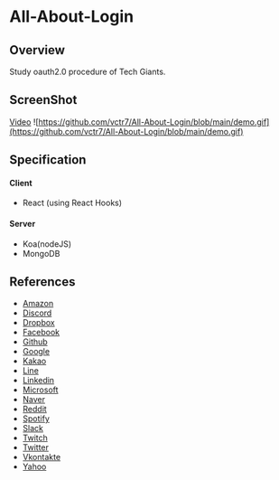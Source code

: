 # All-About-Login

## Overview
Study oauth2.0 procedure of Tech Giants.


## ScreenShot
[Video](https://drive.google.com/drive/folders/1Ds4tlK26BO79-hSgq-YZHTfQK9Y2jaIG?usp=sharing)
![https://github.com/vctr7/All-About-Login/blob/main/demo.gif](https://github.com/vctr7/All-About-Login/blob/main/demo.gif)

## Specification
#### Client
- React (using React Hooks)
#### Server
- Koa(nodeJS)
- MongoDB


## References
- [Amazon](https://developer.amazon.com/docs/login-with-amazon/web-docs.html)
- [Discord](https://discord.com/developers/docs/topics/oauth2)
- [Dropbox](https://www.dropbox.com/lp/developers/reference/oauth-guide)
- [Facebook](https://developers.facebook.com/docs/facebook-login/web)
- [Github](https://docs.github.com/en/developers/apps/building-oauth-apps)
- [Google](https://developers.google.com/identity/protocols/oauth2)
- [Kakao](https://developers.kakao.com/docs/latest/en/getting-started/sdk-js)
- [Line](https://developers.line.biz/en/docs/line-login/integrate-line-login/#login-flow)
- [Linkedin](https://docs.microsoft.com/en-us/linkedin/consumer/integrations/self-serve/sign-in-with-linkedin?context=linkedin/consumer/context)
- [Microsoft](https://docs.microsoft.com/ko-kr/azure/active-directory/develop/v2-oauth2-auth-code-flow)
- [Naver](https://developers.naver.com/docs/login/web/#2--javascript%EB%A1%9C-%EB%84%A4%EC%9D%B4%EB%B2%84-%EC%95%84%EC%9D%B4%EB%94%94%EB%A1%9C-%EB%A1%9C%EA%B7%B8%EC%9D%B8-%EC%A0%81%EC%9A%A9%ED%95%98%EA%B8%B0)
- [Reddit](https://github.com/reddit-archive/reddit/wiki/OAuth2)
- [Spotify](https://developer.spotify.com/documentation/general/guides/authorization-guide/)
- [Slack](https://api.slack.com/authentication/oauth-v2)
- [Twitch](https://dev.twitch.tv/docs/authentication/getting-tokens-oauth)
- [Twitter](https://developer.twitter.com/en/docs/authentication/overview)
- [Vkontakte](https://vk.com/dev/authcode_flow_user)
- [Yahoo](https://developer.yahoo.com/oauth2/guide/)

